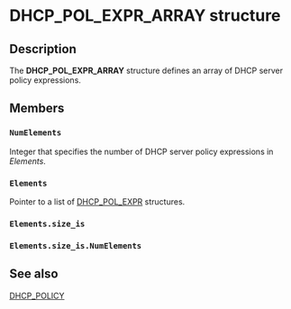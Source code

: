 # DHCP_POL_EXPR_ARRAY structure

## Description

The **DHCP_POL_EXPR_ARRAY** structure defines an array of DHCP server policy expressions.

## Members

### `NumElements`

Integer that specifies the number of DHCP server policy expressions in *Elements*.

### `Elements`

Pointer to a list of [DHCP_POL_EXPR](https://learn.microsoft.com/windows/desktop/api/dhcpsapi/ns-dhcpsapi-dhcp_pol_expr) structures.

### `Elements.size_is`

### `Elements.size_is.NumElements`

## See also

[DHCP_POLICY](https://learn.microsoft.com/windows/desktop/api/dhcpsapi/ns-dhcpsapi-dhcp_policy)